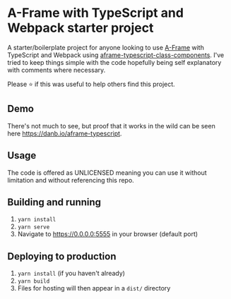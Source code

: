# A-Frame with TypeScript and Webpack starter project
A starter/boilerplate project for anyone looking to use [A-Frame](https://aframe.io/) with TypeScript and Webpack using [aframe-typescript-class-components](https://github.com/illustspace/aframe-typescript-class-components). I've tried to 
keep things simple with the code hopefully being self explanatory with comments where necessary.

Please ⭐️ if this was useful to help others find this project.

## Demo
There's not much to see, but proof that it works in the wild can be seen here https://danb.io/aframe-typescript. 


## Usage
The code is offered as UNLICENSED meaning you can use it without limitation and without referencing this repo.

## Building and running
1. `yarn install`
2. `yarn serve`
3. Navigate to https://0.0.0.0:5555 in your browser (default port)

## Deploying to production
1. `yarn install` (if you haven't already)
2. `yarn build`
3. Files for hosting will then appear in a `dist/` directory